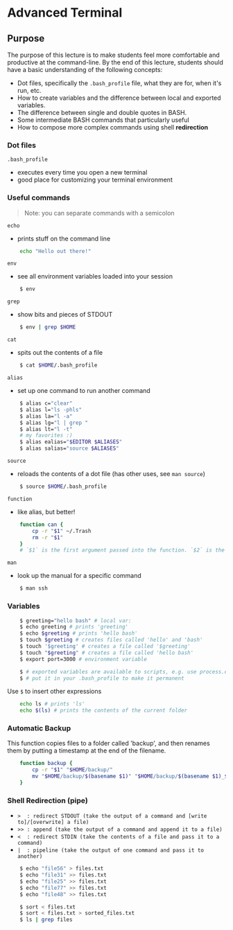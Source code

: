 # Advanced Terminal

## Purpose
The purpose of this lecture is to make students feel more comfortable and productive at the command-line. By the end of this lecture, students should have a basic understanding of the following concepts:

- Dot files, specifically the `.bash_profile` file, what they are for, when it's run, etc.
- How to create variables and the difference between local and exported variables.
- The difference between single and double quotes in BASH.
- Some intermediate BASH commands that particularly useful
- How to compose more complex commands using shell **redirection**

### Dot files
`.bash_profile`
- executes every time you open a new terminal
- good place for customizing your terminal environment


### Useful commands
> Note: you can separate commands with a semicolon

`echo`
- prints stuff on the command line
```bash
    echo "Hello out there!"
```

`env`
- see all environment variables loaded into your session
```bash
    $ env
```

`grep`
- show bits and pieces of STDOUT
```bash
    $ env | grep $HOME
```

`cat`
- spits out the contents of a file
```bash
    $ cat $HOME/.bash_profile
```

`alias`
- set up one command to run another command
```bash
    $ alias c="clear"
    $ alias l="ls -phls"
    $ alias la="l -a"
    $ alias lg="l | grep "
    $ alias lt="l -t"
    # my favorites :)
    $ alias ealias="$EDITOR $ALIASES"
    $ alias salias="source $ALIASES"
```

`source`
- reloads the contents of a dot file (has other uses, see `man source`)
```bash
    $ source $HOME/.bash_profile
```

`function`
- like alias, but better!
```bash
    function can {
        cp -r "$1" ~/.Trash
        rm -r "$1"
    }
    # `$1` is the first argument passed into the function. `$2` is the second argument, etc.
```

`man`
- look up the manual for a specific command
```bash
    $ man ssh
```

### Variables
```bash
    $ greeting="hello bash" # local var:
    $ echo greeting # prints 'greeting'
    $ echo $greeting # prints 'hello bash'
    $ touch $greeting # creates files called 'hello' and 'bash'
    $ touch '$greeting' # creates a file called '$greeting'
    $ touch "$greeting" # creates a file called 'hello bash'
    $ export port=3000 # environment variable

    $ # exported variables are available to scripts, e.g. use process.env to access exported variables in node.js scripts.
    $ # put it in your .bash_profile to make it permanent
```

Use `$` to insert other expressions

```bash
    echo ls # prints 'ls'
    echo $(ls) # prints the contents of the current folder
```

### Automatic Backup

This function copies files to a folder called 'backup', and then renames them by putting a timestamp at the end of the filename.

```bash
    function backup {
        cp -r "$1" "$HOME/backup/"
        mv "$HOME/backup/$(basename $1)" "$HOME/backup/$(basename $1)_$(date)"
    }
```

### Shell Redirection (pipe)
- `>  : redirect STDOUT (take the output of a command and [write to]/[overwrite] a file)`
- `>> : append (take the output of a command and append it to a file)`
- `<  : redirect STDIN (take the contents of a file and pass it to a command)`
- `|  : pipeline (take the output of one command and pass it to another)`
```bash
    $ echo "file56" > files.txt
    $ echo "file31" >> files.txt
    $ echo "file25" >> files.txt
    $ echo "file77" >> files.txt
    $ echo "file48" >> files.txt

    $ sort < files.txt
    $ sort < files.txt > sorted_files.txt
    $ ls | grep files
```

